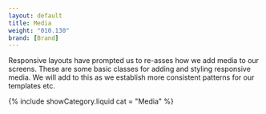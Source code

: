 ```yaml
---
layout: default
title: Media
weight: "010.130"
brand: [Brand]
---
```


<div class="col-sm-7 col-sm-offset-5 category-head">
	Responsive layouts have prompted us to re-asses how we add media to our screens. These are some basic classes for adding and styling responsive media. We will
	add to this as we establish more consistent patterns for our templates etc.
</div>

{% include showCategory.liquid  cat = "Media" %}